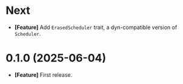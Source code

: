 # Next

- **[Feature]** Add `ErasedScheduler` trait, a dyn-compatible version of `Scheduler`.

# 0.1.0 (2025-06-04)

- **[Feature]** First release.
